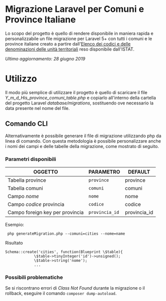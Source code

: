 # Migrazione Laravel per Comuni e Province Italiane

Lo scopo del progetto è quello di rendere disponibile in maniera rapida e personalizzabile un file migrazione per Laravel 5+ con tutti i comuni e le province italiane creato a partire dall'[Elenco dei codici e delle denominazioni delle unità territoriali](https://www.istat.it/it/archivio/6789#Elencodeicodiciedelledenominazionidelleunitterritoriali-0) reso disponibile dall'ISTAT.

*Ultimo aggiornamento: 28 giugno 2019*
# Utilizzo

Il modo più semplice di utilizzare il progetto è quello di scaricare il file *Y_m_d_His_province_comuni_table.php* e copiarlo all'interno della cartella del progetto Laravel *database/migrations*, sostituendo ove necessario la data presente nel nome del file.

## Comando CLI
Alternativamente è possibile generare il file di migrazione utilizzando php da linea di comando. 
Con questa metodologia è possibile personalizzare anche i nomi dei campi e delle tabelle della migrazione, come mostrato di seguito.

### Parametri disponibili

|OGGETTO            |PARAMETRO                      |DEFAULT                      |
|----------------|-------------------------------|-------------------------------|
|Tabella province|`province`|province
|Tabella comuni|`comuni`|comuni
|Campo _nome_|`nome`|nome
|Campo _codice_ provincia|`codice`|codice
|Campo foreign key per provincia |`provincia_id`|provincia_id

Esempio:

     php generateMigration.php --comuni=cities --nome=name

Risultato

    Schema::create('cities', function(Blueprint \$table){
    			 \$table->tinyInteger('id')->unsigned();
    	 		 \$table->string('nome');
				 ...


### Possibili problematiche

Se si riscontrano errori di _Class Not Found_ durante la migrazione o il rollback, eseguire il comando `composer dump-autoload`.